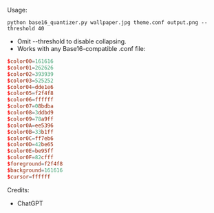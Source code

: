 Usage:

```
python base16_quantizer.py wallpaper.jpg theme.conf output.png --threshold 40
```

- Omit --threshold to disable collapsing.
- Works with any Base16-compatible .conf file:

```conf
$color00=161616
$color01=262626
$color02=393939
$color03=525252
$color04=dde1e6
$color05=f2f4f8
$color06=ffffff
$color07=08bdba
$color08=3ddbd9
$color09=78a9ff
$color0A=ee5396
$color0B=33b1ff
$color0C=ff7eb6
$color0D=42be65
$color0E=be95ff
$color0F=82cfff
$foreground=f2f4f8
$background=161616
$cursor=ffffff
```

Credits:
- ChatGPT
